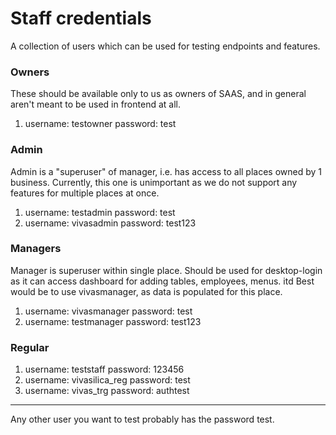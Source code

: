# Staff credentials

A collection of users which can be used for testing endpoints and features.

### Owners
These should be available only to us as owners of SAAS, and in general aren't meant to be used in frontend at all.
1. username: testowner      password: test

### Admin
Admin is a "superuser" of manager, i.e. has access to all places owned by 1 business.
Currently, this one is unimportant as we do not support any features for multiple places at once.
1. username: testadmin      password: test
2. username: vivasadmin     password: test123

### Managers
Manager is superuser within single place.
Should be used for desktop-login as it can access dashboard for adding tables, employees, menus. itd
Best would be to use vivasmanager, as data is populated for this place.

1. username: vivasmanager   password: test
2. username: testmanager    password: test123

### Regular
1. username: teststaff      password: 123456
2. username: vivasilica_reg password: test
3. username: vivas_trg      password: authtest

---
Any other user you want to test probably has the password test.
